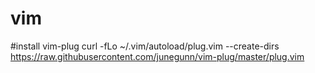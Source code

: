 # vim
#install vim-plug 
curl -fLo ~/.vim/autoload/plug.vim --create-dirs https://raw.githubusercontent.com/junegunn/vim-plug/master/plug.vim
